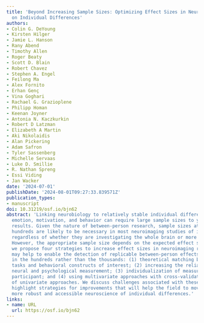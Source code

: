 ```yaml
---
title: 'Beyond Increasing Sample Sizes: Optimizing Effect Sizes in Neuroimaging Research
  on Individual Differences'
authors:
- Colin G. DeYoung
- Kirsten Hilger
- Jamie L. Hanson
- Rany Abend
- Timothy Allen
- Roger Beaty
- Scott D. Blain
- Robert Chavez
- Stephen A. Engel
- Feilong Ma
- Alex Fornito
- Erhan Genç
- Vina Goghari
- Rachael G. Grazioplene
- Philipp Homan
- Keenan Joyner
- Antonia N. Kaczkurkin
- Robert D Latzman
- Elizabeth A Martin
- Aki Nikolaidis
- Alan Pickering
- Adam Safron
- Tyler Sassenberg
- Michelle Servaas
- Luke D. Smillie
- R. Nathan Spreng
- Essi Viding
- Jan Wacker
date: '2024-07-01'
publishDate: '2024-08-01T09:27:33.839571Z'
publication_types:
- manuscript
doi: 10.31219/osf.io/bjn62
abstract: 'Linking neurobiology to relatively stable individual differences in cognition,
  emotion, motivation, and behavior can require large sample sizes to yield replicable
  results. Given the nature of between-person research, sample sizes at least in the
  hundreds are likely to be necessary in most neuroimaging studies of individual differences,
  regardless of whether they are investigating the whole brain or more focal hypotheses.
  However, the appropriate sample size depends on the expected effect size. Therefore,
  we propose four strategies to increase effect sizes in neuroimaging research, which
  may help to enable the detection of replicable between-person effects in samples
  in the hundreds rather than the thousands: (1) theoretical matching between neuroimaging
  tasks and behavioral constructs of interest; (2) increasing the reliability of both
  neural and psychological measurement; (3) individualization of measures for each
  participant; and (4) using multivariate approaches with cross-validation instead
  of univariate approaches. We discuss challenges associated with these methods and
  highlight strategies for improvements that will help the field to move toward a
  more robust and accessible neuroscience of individual differences.'
links:
- name: URL
  url: https://osf.io/bjn62
---
```

